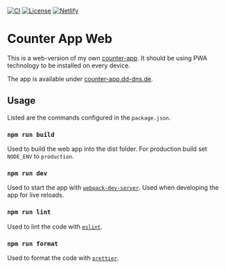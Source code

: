 [![CI](https://github.com/philskat/counter-app-web/workflows/CI/badge.svg?branch=main)](https://github.com/philskat/counter-app-web/actions?query=workflow%3ACI)
[![License](https://img.shields.io/github/license/philskat/counter-app-web)](https://github.com/philskat/counter-app-web/blob/main/LICENSE)
[![Netlify](https://img.shields.io/netlify/e8ef3c6e-3ed1-49b5-8d02-cfcb70081f0f)](https://counter-app.dd-dns.de)

# Counter App Web

This is a web-version of my own [counter-app](https://github.com/philskat/counter-app).
It should be using PWA technology to be installed on every device.

The app is available under
[counter-app.dd-dns.de](https://counter-app.dd-dns.de).

## Usage

Listed are the commands configured in the `package.json`.

### `npm run build`

Used to build the web app into the dist folder. For production build
set `NODE_ENV` to `production`.

### `npm run dev`

Used to start the app with [`webpack-dev-server`](https://github.com/webpack/webpack-dev-server).
Used when developing the app for live reloads.

### `npm run lint`

Used to lint the code with [`eslint`](https://github.com/eslint/eslint).

### `npm run format`

Used to format the code with [`prettier`](https://github.com/prettier/prettier).
